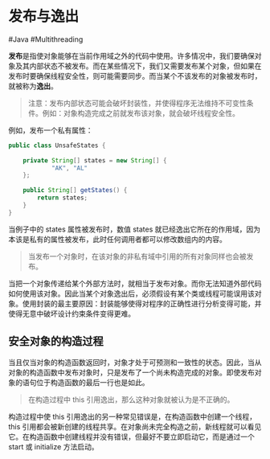 # 发布与逸出
#Java #Multithreading 

**发布**是指使对象能够在当前作用域之外的代码中使用。许多情况中，我们要确保对象及其内部状态不被发布。而在某些情况下，我们又需要发布某个对象，但如果在发布时要确保线程安全性，则可能需要同步。而当某个不该发布的对象被发布时，就被称为**逸出**。

> 注意：发布内部状态可能会破坏封装性，并使得程序无法维持不可变性条件。例如：对象构造完成之前就发布该对象，就会破坏线程安全性。

例如，发布一个私有属性：

```java
public class UnsafeStates {
    
    private String[] states = new String[] {
            "AK", "AL"
    };
    
    public String[] getStates() {
        return states;
    }
}
```

当例子中的 states 属性被发布时，数值 states 就已经逸出它所在的作用域，因为本该是私有的属性被发布，此时任何调用者都可以修改数组内的内容。

> 当发布一个对象时，在该对象的非私有域中引用的所有对象同样也会被发布。

当把一个对象传递给某个外部方法时，就相当于发布对象。而你无法知道外部代码如何使用该对象。因此当某个对象逸出后，必须假设有某个类或线程可能误用该对象。使用封装的最主要原因：封装能够使得对程序的正确性进行分析变得可能，并使得无意中破坏设计约束条件变得更难。

## 安全对象的构造过程

当且仅当对象的构造函数返回时，对象才处于可预测和一致性的状态。因此，当从对象的构造函数中发布对象时，只是发布了一个尚未构造完成的对象。即使发布对象的语句位于构造函数的最后一行也是如此。

> 在构造过程中 this 引用逸出，那么这种对象就被认为是不正确的。

构造过程中使 this 引用逸出的另一种常见错误是，在构造函数中创建一个线程，this 引用都会被新创建的线程共享。在对象尚未完全构造之前，新线程就可以看见它。在构造函数中创建线程并没有错误，但最好不要立即启动它，而是通过一个 start 或 initialize 方法启动。